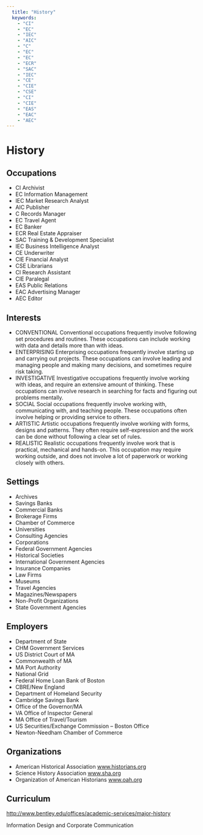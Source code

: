 ```yaml
---
  title: "History"
  keywords: 
    - "CI"
    - "EC"
    - "IEC"
    - "AIC"
    - "C"
    - "EC"
    - "EC"
    - "ECR"
    - "SAC"
    - "IEC"
    - "CE"
    - "CIE"
    - "CSE"
    - "CI"
    - "CIE"
    - "EAS"
    - "EAC"
    - "AEC"
---
```

# History

## Occupations


 - CI
    Archivist
 - EC
    Information Management
 - IEC
    Market Research Analyst
 - AIC
    Publisher
 - C
    Records Manager
 - EC
    Travel Agent
 - EC
    Banker
 - ECR
    Real Estate Appraiser
 - SAC
    Training & Development Specialist
 - IEC
    Business Intelligence Analyst
 - CE
    Underwriter
 - CIE
    Financial Analyst
 - CSE
    Librarians
 - CI
    Research Assistant
 - CIE
    Paralegal
 - EAS
    Public Relations
 - EAC
    Advertising Manager
 - AEC
    Editor

## Interests


 - CONVENTIONAL
    Conventional occupations frequently involve following set procedures and routines. These occupations can include working with data and details more than with ideas.
 - ENTERPRISING
    Enterprising occupations frequently involve starting up and carrying out projects. These occupations can involve leading and managing people and making many decisions, and sometimes require risk taking.
 - INVESTIGATIVE
    Investigative occupations frequently involve working with ideas, and require an extensive amount of thinking. These occupations can involve research in searching for facts and figuring out problems mentally.
 - SOCIAL
    Social occupations frequently involve working with, communicating with, and teaching people. These occupations often involve helping or providing service to others.
 - ARTISTIC
    Artistic occupations frequently involve working with forms, designs and patterns. They often require self-expression and the work can be done without following a clear set of rules.
 - REALISTIC
    Realistic occupations frequently involve work that is practical, mechanical and hands-on. This occupation may require working outside, and does not involve a lot of paperwork or working closely with others.

## Settings


 - Archives
 - Savings Banks
 - Commercial Banks
 - Brokerage Firms
 - Chamber of Commerce
 - Universities
 - Consulting Agencies
 - Corporations
 - Federal Government Agencies
 - Historical Societies
 - International Government Agencies
 - Insurance Companies
 - Law Firms
 - Museums
 - Travel Agencies
 - Magazines/Newspapers
 - Non-Profit Organizations
 - State Government Agencies

## Employers


 - Department of State
 - CHM Government Services
 - US District Court of MA
 - Commonwealth of MA
 - MA Port Authority
 - National Grid
 - Federal Home Loan Bank of Boston
 - CBRE/New England
 - Department of Homeland Security
 - Cambridge Savings Bank
 - Office of the Governor/MA
 - VA Office of Inspector General
 - MA Office of Travel/Tourism
 - US Securities/Exchange Commission – Boston Office
 - Newton-Needham Chamber of Commerce

## Organizations


 - American Historical Association
    www.historians.org
 - Science History Association
    www.sha.org
 - Organization of American Historians
    www.oah.org

## Curriculum


http://www.bentley.edu/offices/academic-services/major-history
































































































































Information Design and Corporate Communication
